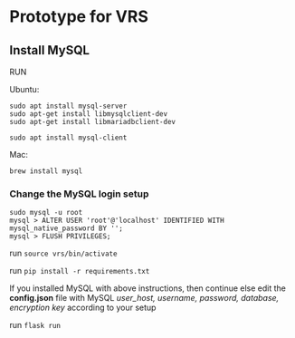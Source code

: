 # Prototype for VRS
## Install MySQL

RUN

Ubuntu:
```
sudo apt install mysql-server
sudo apt-get install libmysqlclient-dev
sudo apt-get install libmariadbclient-dev

sudo apt install mysql-client
```
Mac:
```
brew install mysql
```



### Change the MySQL login setup
```
sudo mysql -u root
mysql > ALTER USER 'root'@'localhost' IDENTIFIED WITH mysql_native_password BY '';
mysql > FLUSH PRIVILEGES;
```

run `source vrs/bin/activate`

run `pip install -r requirements.txt`

If you installed MySQL with above instructions, then continue else edit the **config.json** file with MySQL *user_host, username, password, database, encryption key* according to your setup

run `flask run`
